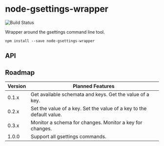 # node-gsettings-wrapper

![Build Status](https://travis-ci.org/SebastianSchmidt/node-gsettings-wrapper.svg?branch=master)

Wrapper around the gsettings command line tool.

```
npm install --save node-gsettings-wrapper
```


## API


## Roadmap

| Version   | Planned Features                                                     |
|-----------|----------------------------------------------------------------------|
| 0.1.x     | Get available schemata and keys. Get the value of a key.             |
| 0.2.x     | Set the value of a key. Set the value of a key to the default value. |
| 0.3.x     | Monitor a schema for changes. Monitor a key for changes.             |
| 1.0.0     | Support all gsettings commands.                                      |
